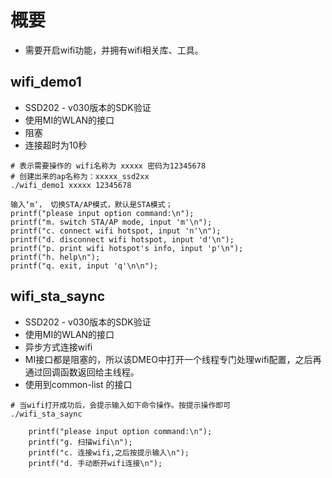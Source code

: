 # 概要
- 需要开启wifi功能，并拥有wifi相关库、工具。

## wifi_demo1
-  SSD202 - v030版本的SDK验证
-  使用MI的WLAN的接口
-  阻塞
-  连接超时为10秒

```shell
# 表示需要操作的 wifi名称为 xxxxx 密码为12345678
# 创建出来的ap名称为：xxxxx_ssd2xx
./wifi_demo1 xxxxx 12345678

输入‘m‘， 切换STA/AP模式，默认是STA模式；
printf("please input option command:\n");
printf("m. switch STA/AP mode, input 'm'\n");
printf("c. connect wifi hotspot, input 'n'\n");
printf("d. disconnect wifi hotspot, input 'd'\n");
printf("p. print wifi hotspot's info, input 'p'\n");
printf("h. help\n");
printf("q. exit, input 'q'\n\n");
```

## wifi_sta_saync 
-  SSD202 - v030版本的SDK验证
-  使用MI的WLAN的接口
-  异步方式连接wifi
-  MI接口都是阻塞的，所以该DMEO中打开一个线程专门处理wifi配置，之后再通过回调函数返回给主线程。
-  使用到common-list 的接口

```shell
# 当wifi打开成功后，会提示输入如下命令操作。按提示操作即可
./wifi_sta_saync

    printf("please input option command:\n");
    printf("g. 扫描wifi\n");
    printf("c. 连接wifi,之后按提示输入\n");
    printf("d. 手动断开wifi连接\n");
```
